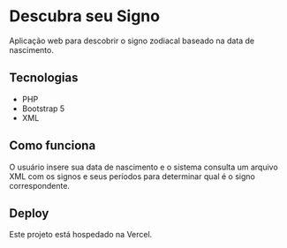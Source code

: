 # Descubra seu Signo

Aplicação web para descobrir o signo zodiacal baseado na data de nascimento.

## Tecnologias
- PHP
- Bootstrap 5
- XML

## Como funciona
O usuário insere sua data de nascimento e o sistema consulta um arquivo XML com os signos e seus períodos para determinar qual é o signo correspondente.

## Deploy
Este projeto está hospedado na Vercel.